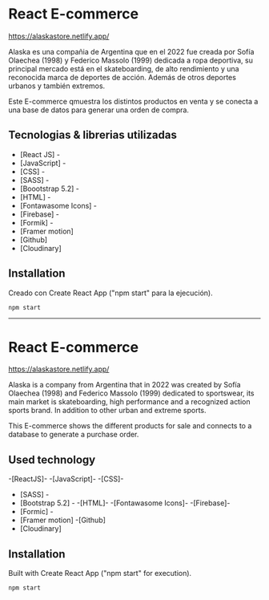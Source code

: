 # React E-commerce

https://alaskastore.netlify.app/

Alaska es una compañia de Argentina que en el 2022 fue creada por Sofía Olaechea (1998) y Federico Massolo (1999) dedicada a ropa deportiva, su principal mercado está en el skateboarding, de alto rendimiento y una reconocida marca de deportes de acción. Además de otros deportes urbanos y también extremos.

Este E-commerce qmuestra los distintos productos en venta y se conecta a una base de datos para generar una orden de compra.

## Tecnologias & librerias utilizadas

- [React JS] -
- [JavaScript] -
- [CSS] -
- [SASS] -
- [Boootstrap 5.2] -
- [HTML] -
- [Fontawasome Icons] -
- [Firebase] -
- [Formik] -
- [Framer motion]
- [Github]
-  [Cloudinary]

## Installation

Creado con Create React App ("npm start" para la ejecución).

```sh
npm start
```

---

# React E-commerce

https://alaskastore.netlify.app/

Alaska is a company from Argentina that in 2022 was created by Sofía Olaechea (1998) and Federico Massolo (1999) dedicated to sportswear, its main market is skateboarding, high performance and a recognized action sports brand. In addition to other urban and extreme sports.

This E-commerce shows the different products for sale and connects to a database to generate a purchase order.

## Used technology

-[ReactJS]- -[JavaScript]- -[CSS]-

- [SASS] -
- [Bootstrap 5.2] - -[HTML]- -[Fontawasome Icons]- -[Firebase]-
- [Formic] -
- [Framer motion] -[Github]
- [Cloudinary]


## Installation

Built with Create React App ("npm start" for execution).

```sh
npm start
```
